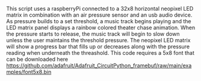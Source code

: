 This script uses a raspberryPi connected to a 32x8 horizontal neopixel LED matrix in combination with an air pressure sensor and an usb audio device. 
As pressure builds to a set threshold, a music track begins playing and the LED matrix panel displays a rainbow colored theater chase animation.
When the pressure starts to release, the music track will begin to slow down unless the user maintains the threshold pressure. 
The neopixel LED matrix will show a progress bar that fills up or decreases along with the pressure reading when underneath the threashold. This code requires a 5x8 font that can be downloaded here https://github.com/adafruit/Adafruit_CircuitPython_framebuf/raw/main/examples/font5x8.bin

